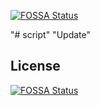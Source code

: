 [![FOSSA Status](https://app.fossa.com/api/projects/git%2Bgithub.com%2Fnatthasath%2Fscript.svg?type=shield)](https://app.fossa.com/projects/git%2Bgithub.com%2Fnatthasath%2Fscript?ref=badge_shield)

"# script"
"Update"

## License
[![FOSSA Status](https://app.fossa.com/api/projects/git%2Bgithub.com%2Fnatthasath%2Fscript.svg?type=large)](https://app.fossa.com/projects/git%2Bgithub.com%2Fnatthasath%2Fscript?ref=badge_large)